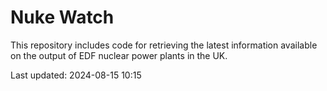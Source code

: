 # Nuke Watch

This repository includes code for retrieving the latest information available on the output of EDF nuclear power plants in the UK.

Last updated: 2024-08-15 10:15
